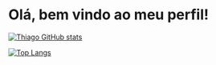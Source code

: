 # Olá, bem vindo ao meu perfil!



[![Thiago GitHub stats](https://github-readme-stats.vercel.app/api?username=magobr&show_icons=true&theme=tokyonight)](https://github.com/anuraghazra/github-readme-stats)

[![Top Langs](https://github-readme-stats.vercel.app/api/top-langs/?username=magobr&layout=compact&show_icons=true&theme=tokyonight)](https://github.com/anuraghazra/github-readme-stats)

